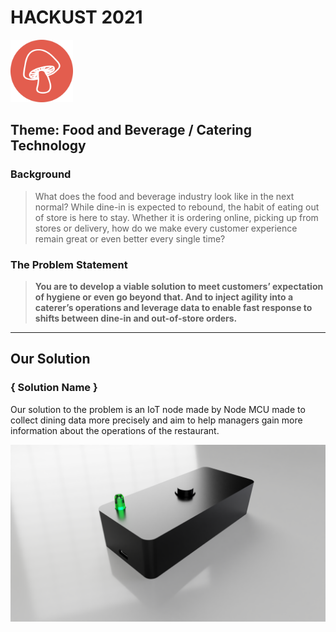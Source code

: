 # HACKUST 2021
<img src="/Media/icon.png" height="100px" width="100px" >

## **Theme**: Food and Beverage / Catering Technology

### Background

>What does the food and beverage industry look like in the next normal? While dine-in is expected to rebound, the habit of eating out of store is here to stay. Whether it is ordering online, picking up from stores or delivery, how do we make every customer experience remain great or even better every single time?

### The Problem Statement

>**You are to develop a viable solution to meet customers’ expectation of hygiene or even go beyond that. And to inject agility into a caterer’s operations and leverage data to enable fast response to shifts between dine-in and out-of-store orders.**

---

## Our Solution
### { Solution Name }

Our solution to the problem is an IoT node made by Node MCU made to collect dining data more precisely and aim to help managers gain more information about the operations of the restaurant.

<img src="/Media/MainModule.PNG">